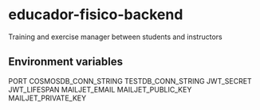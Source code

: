 # educador-fisico-backend
Training and exercise manager between students and instructors

## Environment variables
PORT
COSMOSDB_CONN_STRING
TESTDB_CONN_STRING
JWT_SECRET
JWT_LIFESPAN
MAILJET_EMAIL
MAILJET_PUBLIC_KEY
MAILJET_PRIVATE_KEY